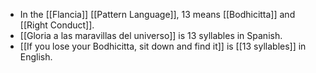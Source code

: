 - In the [[Flancia]] [[Pattern Language]], 13 means [[Bodhicitta]] and [[Right Conduct]].
- [[Gloria a las maravillas del universo]] is 13 syllables in Spanish.
- [[If you lose your Bodhicitta, sit down and find it]] is [[13 syllables]] in English.
